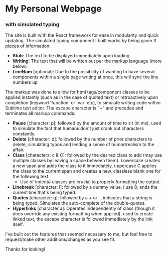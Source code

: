 # My Personal Webpage
### __with simulated typing__

The site is built with the React framework for ease in modularity and quick updating. The simulated typing component I built works by being given 3 pieces of information:
* **Stub**: The text to be displayed immediately upon loading
* **Writing**: The text that will be written out per the markup language (more below)
* **LineNum** (optional): Due to the possibility of wanting to have several components within a single page writing at once, this will sync the line numbers up

The markup was done to allow for html tags/component classes to be applied instantly (such as in the case of quoted text) or retroactively upon completion (keyword 'function' or 'var' etc), to simulate writing code within Sublime text editor. The escape character is "~" and precedes and terminates all markup commands:
* **Pause** [character: p]: followed by the amount of time to sit (in ms), used to simulate the fact that humans don't just crank out characters constantly.
* **Delete** [character: d]: followed by the number of prior characters to delete, simulating typos and lending a sense of humor/realism to the affair.
* **Class** [characters: c & C]: followed by the desired class to add (may use multiple classes by leaving a space between them). Lowercase creates a new span and adds the class to it immediately, uppercase C applies the class to the current span and creates a new, classless blank one for the following text.
  * Use of indent# classes are crucial to properly formatting the output.
* **Linebreak** [character: l]: followed by a dummy value, I use 0, ends the current line that's being typed.
* **Quotes** [character: q]: followed by a + or -, indicates that a string is being typed. Simulates the auto-complete of the double-quotes.
* **Hyperlinks** [character a]: Operates independently of class (though it does override any existing formatting when applied), used to create linked text, the escape character is followed immediately by the link itself.

I've built out the features that seemed necessary to me, but feel free to request/make other additions/changes as you see fit.

Thanks for looking!
